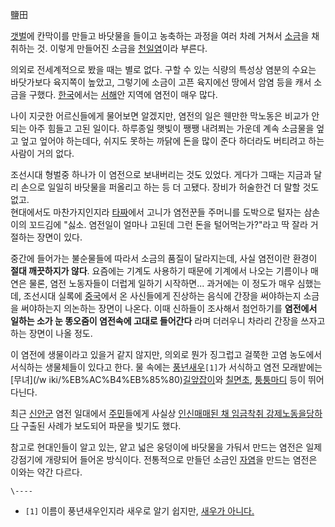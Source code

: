 鹽田

[갯벌](%EA%B0%AF%EB%B2%8C.md)에 칸막이를 만들고 바닷물을 들이고 농축하는 과정을 여러 차례 거쳐서
[소금](%EC%86%8C%EA%B8%88.md)을 채취하는 것. 이렇게 만들어진 소금을
[천일염](%EC%B2%9C%EC%9D%BC%EC%97%BC.md)이라 부른다.

의외로 전세계적으로 봤을 때는 별로 없다. 구할 수 있는 식량의 특성상 염분의 수요는 바닷가보다 육지쪽이 높았고, 그렇기에 소금이 고픈
육지에선 땅에서 암염 등을 캐서 소금을 구했다. [한국](%ED%95%9C%EA%B5%AD.md)에서는
[서해](%EC%84%9C%ED%95%B4.md)안 지역에 염전이 매우 많다.

나이 지긋한 어르신들에게 물어보면 알겠지만, 염전의 일은 웬만한 막노동은 비교가 안되는 아주 힘들고 고된 일이다. 하루종일 햇빛이 쨍쨍
내려쬐는 가운데 계속 소금물을 엎고 엎고 엎어야 하는데다, 쉬지도 못하는 까닭에 돈을 많이 준다 하더라도 버티려고 하는 사람이 거의 없다.

조선시대 형벌중 하나가 이 염전으로 보내버리는 것도 있었다. 게다가 그때는 지금과 달리 손으로 일일히 바닷물을 퍼올리고 하는 등 더 고됐다.
장비가 허술한건 더 말할 것도 없고.  
현대에서도 마찬가지인지라 [타짜](%ED%83%80%EC%A7%9C.md)에서 고니가 염전꾼들 주머니를 도박으로 털자는 삼손이의
꼬드김에 "싫소. 염전일이 얼마나 고된데 그런 돈을 털어먹는가?"라고 딱 잘라 거절하는 장면이 있다.

중간에 들어가는 불순물들에 따라서 소금의 품질이 달라지는데, 사실 염전이란 환경이 **절대 깨끗하지가 않다**. 요즘에는 기계도 사용하기
때문에 기계에서 나오는 기름이나 매연은 물론, 염전 노동자들이 더럽게 일하기 시작하면... 과거에는 이 정도가 매우 심했는데, 조선시대
실록에 [중국](%EC%A4%91%EA%B5%AD.md)에서 온 사신들에게 진상하는 음식에 간장을 써야하는지 소금을 써야하는지 의논하는
장면이 나온다. 이때 신하들이 조사해서 첨언하기를 **염전에서 일하는 소가 눈 똥오줌이 염전속에 고대로 들어간다** 라며 더러우니 차라리
간장을 쓰자고 하는 장면이 나올 정도.

이 염전에 생물이라고 있을거 같지 않지만, 의외로 뭔가 징그럽고 걸쭉한 고염 농도에서 서식하는 생물체들이 있다고 한다. 물 속에는
[풍년새우](%ED%92%8D%EB%85%84%EC%83%88%EC%9A%B0.md)`[1]`가 서식하고 염전 모래밭에는 [무녀](/w
iki/%EB%AC%B4%EB%85%80)[길앞잡이](%EA%B8%B8%EC%95%9E%EC%9E%A1%EC%9D%B4.md)와
[칠면초](%EC%B9%A0%EB%A9%B4%EC%B4%88.md),
[퉁퉁마디](%ED%89%81%ED%89%81%EB%A7%88%EB%94%94.md) 등이 뛰어다닌다.

최근 [신안군](%EC%8B%A0%EC%95%88%EA%B5%B0.md) 염전 일대에서
[주민](%EC%A3%BC%EB%AF%BC.md)들에게 사실상 [인신매매된 채 임금착취 강제노동을당하다](%EC%84%AC%EB%85%B8%EC%98%88.md) 구출된 사례가 보도되어 파문을 빚기도 했다.

참고로 현대인들이 알고 있는, 얕고 넓은 웅덩이에 바닷물을 가둬서 만드는 염전은 일제강점기에 개량되어 들어온 방식이다. 전통적으로 만들던
소금인 [자염](%EC%9E%90%EC%97%BC.md)을 만드는 염전은 이와는 약간 다르다.

`\----`

  * `[1]` 이름이 풍년새우인지라 새우로 알기 쉽지만, [새우가 아니다.](%EC%83%88%EC%9A%B0#s-1.2.1.md)

